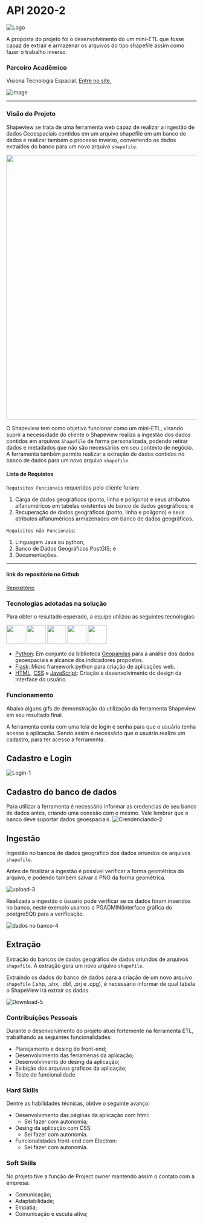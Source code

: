 # API 2020-2
![Logo](https://user-images.githubusercontent.com/56441534/138449995-c249e266-cdb5-4cdb-a018-45b64c0ae2c3.png)

A proposta do projeto foi o desenvolvimento do um  mini-ETL que fosse capaz de extrair e armazenar os arquivos do tipo shapefile assim como fazer o trabalho inverso.

### Parceiro Acadêmico
Visiona Tecnologia Espacial.
[Entre no site.](https://www.visionaespacial.com.br/)

![image](https://user-images.githubusercontent.com/56441428/138607718-7ec64ecd-adbc-4dee-8a2b-dc1bb70248d1.png)


***

### Visão do Projeto
Shapeview se trata de uma ferramenta web capaz de realizar a ingestão de dados Geoespaciais contidos em um arquivo shapefile em um banco de dados e realizar também o processo inverso, convertendo os dados extraídos do banco para um novo arquivo `shapefile`.

<img src="https://user-images.githubusercontent.com/58118956/100612612-05759b00-32f2-11eb-992a-c1380029209a.png" width="700"/>

O Shapeview tem como objetivo funcionar como um mini-ETL, visando suprir a necessidade do cliente o Shapeview realiza a ingestão dos dados contidos em arquivos `Shapefile` de forma personalizada, podendo retirar dados e metadados que não são necessários em seu contexto de negócio.
A ferramenta também permite realizar a extração de dados contidos no banco de dados para um novo arquivo `shapefile`.

#### Lista de Requistos 

`Requisitos Funcionais` requeridos pelo cliente foram:
1. Carga de dados geográficos (ponto, linha e polígono) e seus atributos alfanuméricos em tabelas existentes de banco de dados geográficos; e
2. Recuperação de dados geográficos (ponto, linha e polígono) e seus atributos alfanuméricos armazenados em banco de dados geográficos.

`Requisitos não Funcionais`:
1. Linguagem Java ou python; 
2. Banco de Dados Geográficos PostGIS; e
3. Documentações.

***

#### link do repositório no Github
[Repositório](https://github.com/Mateus-Prestes/ShapeView)


### Tecnologias adotadas na solução
Para obter o resultado esperado, a equipe utilizou as seguintes tecnologias:
<p float="left">
    <img src="https://cdn.jsdelivr.net/gh/devicons/devicon/icons/python/python-original.svg" width="50"/> 
    <img src="https://cdn.jsdelivr.net/gh/devicons/devicon/icons/flask/flask-original.svg" width="50"/>
    <img src="https://cdn.jsdelivr.net/gh/devicons/devicon/icons/html5/html5-original.svg" width="50"/>
    <img src="https://cdn.jsdelivr.net/gh/devicons/devicon/icons/css3/css3-original.svg" width="50"/>
    <img src="https://cdn.jsdelivr.net/gh/devicons/devicon/icons/javascript/javascript-original.svg" width="50"/>
</p>

- [Python](https://www.python.org/): Em conjunto da biblioteca [Geopandas](https://geopandas.org/) para a análise dos dados geoespaciais e alcance dos indicadores propostos.
- [Flask](https://flask.palletsprojects.com/en/2.0.x/): Micro framework python para criação de aplicações web.
- [HTML](https://devdocs.io/html/), [CSS](https://devdocs.io/css/) e [JavaScript](https://www.javascript.com/): Criação e desenvolvimento do design da Interface do usuário.

### Funcionamento

Abaixo alguns gifs de demonstração da utilização da ferramenta Shapeview em seu resultado final.

A ferramenta conta com uma tela de login e senha para que o usuário tenha acesso a aplicação. Sendo assim é necessário que o usuário realize um cadastro, para ter acesso a ferramenta.

## Cadastro e Login
![Login-1](https://user-images.githubusercontent.com/56441534/138462716-afa4f79b-5a7d-40b6-9982-7071159ef908.gif)

## Cadastro do banco de dados
Para utilizar a ferramenta é necessário informar as credencias de seu banco de dados antes, criando uma conexão com o mesmo. Vale lembrar que o banco deve suportar dados geoespaciais.
![Crendenciando-2](https://user-images.githubusercontent.com/56441534/138464110-b5f063ac-0572-4d44-9a76-8725ebdaf78f.gif)

## Ingestão
Ingestão no bancos de dados geográfico dos dados oriundos de arquivos `shapefile`.

Antes de finalizar a ingestão é possível verificar a forma geométrica do arquivo, e podendo também salvar o PNG da forma geométrica.

![upload-3](https://user-images.githubusercontent.com/56441534/138463610-ac397e3d-9855-4dea-ae2d-28239f940b7e.gif)

Realizada a ingestão o úsuario pode verificar se os dados foram inseridos no banco, neste exemplo usamos o PGADMIN(interface gráfica do postgreSQl) para a verificação.

![dados no banco-4](https://user-images.githubusercontent.com/56441534/138463858-700d641b-63a3-46bb-b19a-d07cf7b99a9c.gif)

## Extração
Extração do bancos de dados geográfico de dados oriundos de arquivos `shapefile`. A extração gera um novo arquivo `shapefile`.

Extraindo os dados do banco de dados para a criação de um novo arquivo `shapefile` (.shp, .shx, .dbf, .prj e .cpg), é necessário informar de qual tabela o ShapeView irá extrair os dados.

![Download-5](https://user-images.githubusercontent.com/56441534/138464037-0ba802fd-d0f0-4c42-9565-acfdd1bdf3be.gif)


### Contribuições Pessoais
Durante o desenvolvimento do projeto atuei fortemente na ferramenta ETL, trabalhando as seguintes funcionalidades:
- Planejamento e desing do front-end;
- Desenvolvimento das ferramenas da aplicação;
- Desenvolvimento do desing da aplicação;
- Exibição dos arquivos graficos da aplicação;
- Teste de funcionalidade

### Hard Skills
Dentre as habilidades técnicas, obtive o seguinte avanço:
- Desenvolvimento das páginas da aplicação com html:
    - Sei fazer com autonomia;
- Desing da aplicação com CSS:
    - Sei fazer com autonomia.
- Funcionalidades front-end com Electron:
    - Sei fazer com autonomia.


### Soft Skills
No projeto tive a função de Project owner mantendo assim o contato com a empresa:
- Comunicação;
- Adaptabilidade;
- Empatia;
- Comunicação e escuta ativa;
